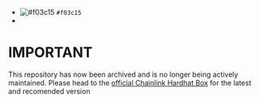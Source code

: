 - ![#f03c15](https://via.placeholder.com/15/f03c15/000000?text=+) `#f03c15`
- 
# **IMPORTANT**
This repository has now been archived and is no longer being actively maintained. Please head to the [official Chainlink Hardhat Box](https://github.com/smartcontractkit/chainlink-hardhat-box) for the latest and recomended version



